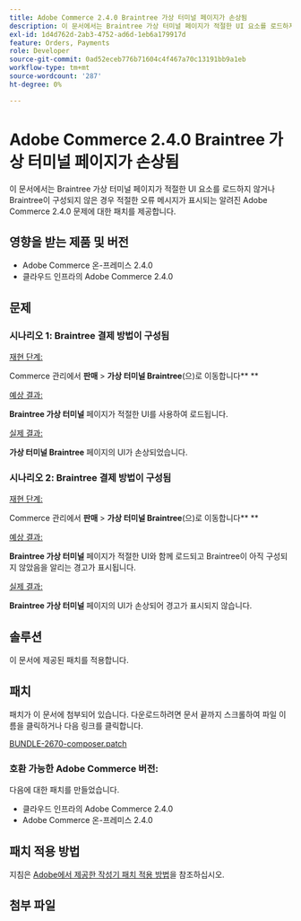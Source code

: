 ```yaml
---
title: Adobe Commerce 2.4.0 Braintree 가상 터미널 페이지가 손상됨
description: 이 문서에서는 Braintree 가상 터미널 페이지가 적절한 UI 요소를 로드하지 않거나 Braintree이 구성되지 않은 경우 적절한 오류 메시지가 표시되는 알려진 Adobe Commerce 2.4.0 문제에 대한 패치를 제공합니다.
exl-id: 1d4d762d-2ab3-4752-ad6d-1eb6a179917d
feature: Orders, Payments
role: Developer
source-git-commit: 0ad52eceb776b71604c4f467a70c13191bb9a1eb
workflow-type: tm+mt
source-wordcount: '287'
ht-degree: 0%

---
```


# Adobe Commerce 2.4.0 Braintree 가상 터미널 페이지가 손상됨

이 문서에서는 Braintree 가상 터미널 페이지가 적절한 UI 요소를 로드하지 않거나 Braintree이 구성되지 않은 경우 적절한 오류 메시지가 표시되는 알려진 Adobe Commerce 2.4.0 문제에 대한 패치를 제공합니다.

## 영향을 받는 제품 및 버전

* Adobe Commerce 온-프레미스 2.4.0
* 클라우드 인프라의 Adobe Commerce 2.4.0

## 문제

### 시나리오 1: Braintree 결제 방법이 구성됨

<u>재현 단계:</u>

Commerce 관리에서 **판매** > **가상 터미널 Braintree**(으)로 이동합니다** **

<u>예상 결과:</u>

**Braintree 가상 터미널** 페이지가 적절한 UI를 사용하여 로드됩니다.

<u>실제 결과:</u>

**가상 터미널 Braintree** 페이지의 UI가 손상되었습니다.

### 시나리오 2: Braintree 결제 방법이 구성됨

<u>재현 단계:</u>

Commerce 관리에서 **판매** > **가상 터미널 Braintree**(으)로 이동합니다** **

<u>예상 결과:</u>

**Braintree 가상 터미널** 페이지가 적절한 UI와 함께 로드되고 Braintree이 아직 구성되지 않았음을 알리는 경고가 표시됩니다.

<u>실제 결과:</u>

**Braintree 가상 터미널** 페이지의 UI가 손상되어 경고가 표시되지 않습니다.

## 솔루션

이 문서에 제공된 패치를 적용합니다.

## 패치

패치가 이 문서에 첨부되어 있습니다. 다운로드하려면 문서 끝까지 스크롤하여 파일 이름을 클릭하거나 다음 링크를 클릭합니다.

[BUNDLE-2670-composer.patch](assets/BUNDLE-2670-composer.patch.zip)

### 호환 가능한 Adobe Commerce 버전:

다음에 대한 패치를 만들었습니다.

* 클라우드 인프라의 Adobe Commerce 2.4.0
* Adobe Commerce 온-프레미스 2.4.0

## 패치 적용 방법

지침은 [Adobe에서 제공한 작성기 패치 적용 방법](/help/how-to/general/how-to-apply-a-composer-patch-provided-by-magento.md)을 참조하십시오.

## 첨부 파일
